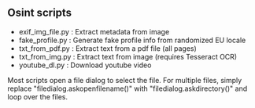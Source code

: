 ## Osint scripts
- exif_img_file.py : Extract metadata from image
- fake_profile.py : Generate fake profile info from randomized EU locale
- txt_from_pdf.py : Extract text from a pdf file (all pages)
- txt_from_img.py : Extract text from image (requires Tesseract OCR)
- youtube_dl.py : Download youtube video

Most scripts open a file dialog to select the file. For multiple files, simply replace "filedialog.askopenfilename()" with "filedialog.askdirectory()" and loop over the files.